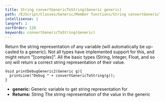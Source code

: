 ```yaml
---
title: String convertGenericToString(Generic generic)
path: /EJScript/Classes/Generic/Member functions/String convertGenericToString(Generic generic)
intellisense: 1
langref: 1
sortOrder: 120
keywords: convertGenericToString(Generic)
---
```


Return the string representation of any variable (will automatically be up-casted to a generic). Not all types have implemented support for this, and might return "[complex]". All the basic types (String, Integer, Float, and so on) will return a correct string representation of their value.

```crmscript
Void printDebugGeneric2(Generic g){
  printLine("Debug " + convertGenericToString(g));
}
```

* **generic:** Generic variable to get string representation for
* **Returns:** String The string representation of the value in the generic
